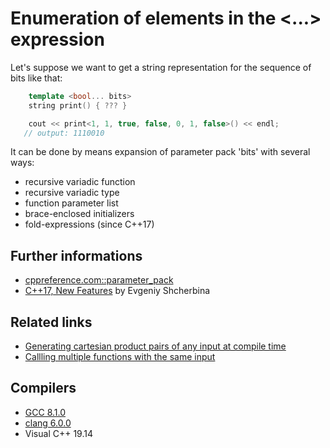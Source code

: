 # Enumeration of elements in the <...> expression
Let's suppose we want to get a string representation for the sequence of bits like that:
```cpp
    template <bool... bits>
    string print() { ??? }

	cout << print<1, 1, true, false, 0, 1, false>() << endl;
   // output: 1110010 
```
It can be done by means expansion of parameter pack 'bits' with several ways:
* recursive variadic function
* recursive variadic type
* function parameter list
* brace-enclosed initializers
* fold-expressions (since C++17)

## Further informations
* [cppreference.com::parameter_pack](http://en.cppreference.com/w/cpp/language/parameter_pack)
* [C++17, New Features](http://scrutator.me/post/2017/08/11/cpp17_lang_features_p1.aspx) by Evgeniy Shcherbina
## Related links
* [Generating cartesian product pairs of any input at compile time](../../lambda/lambda_cartesian)
* [Callling multiple functions with the same input](../../lambda/lambda_multicall)
## Compilers
* [GCC 8.1.0](https://wandbox.org/)
* [clang 6.0.0](https://wandbox.org/)
* Visual C++ 19.14 
